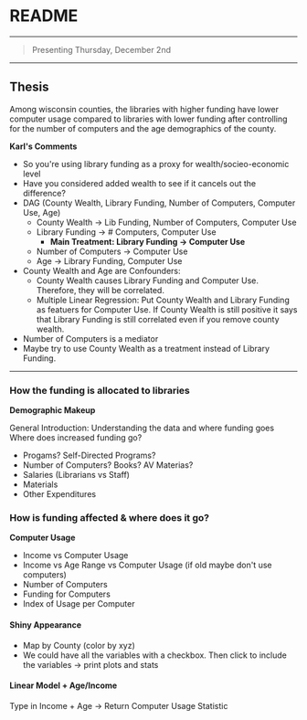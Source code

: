 README
================
--- 
> Presenting Thursday, December 2nd 

---  

## Thesis 

Among wisconsin counties, the libraries with higher funding have lower 
computer usage compared to libraries with lower funding after controlling for 
the number of computers and the age demographics of the county. 

**Karl's Comments** 
- So you're using library funding as a proxy for wealth/socieo-economic level  
- Have you considered added wealth to see if it cancels out the difference? 
- DAG (County Wealth, Library Funding, Number of Computers, Computer Use, Age) 
	- County Wealth -> Lib Funding, Number of Computers, Computer Use 
	- Library Funding -> # Computers, Computer Use 
		- **Main Treatment: Library Funding -> Computer Use** 
	- Number of Computers -> Computer Use 
	- Age -> Library Funding, Computer Use 
- County Wealth and Age are Confounders: 
	- County Wealth causes Library Funding and Computer Use. Therefore, they will be correlated. 
	- Multiple Linear Regression: Put County Wealth and Library Funding as featuers for Computer Use. If County Wealth is still positive it says that Library Funding is still correlated even if you remove county wealth. 
- Number of Computers is a mediator 
- Maybe try to use County Wealth as a treatment instead of Library Funding. 


---
### How the funding is allocated to libraries 
**Demographic Makeup**

General Introduction: Understanding the data and where funding goes
Where does increased funding go?
- Progams? Self-Directed Programs?
- Number of Computers? Books? AV Materias? 
- Salaries (Librarians vs Staff) 
- Materials 
- Other Expenditures 

### How is funding affected & where does it go?
**Computer Usage** 
- Income vs Computer Usage
- Income vs Age Range vs Computer Usage (if old maybe don't use computers) 
- Number of Computers 
- Funding for Computers 
- Index of Usage per Computer 

#### Shiny Appearance 
- Map by County (color by xyz) 
- We could have all the variables with a checkbox. Then click to include the variables -> print plots and stats

#### Linear Model + Age/Income 
Type in Income + Age -> Return Computer Usage Statistic 


  
	
	
	
	
